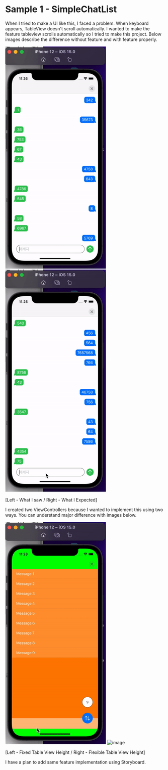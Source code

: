 # Sample 1 - SimpleChatList

When I tried to make a UI like this, I faced a problem. When keyboard appears, TableView doesn't scroll automatically. I wanted to make the feature tableview scrolls automatically so I tried to make this project. Below images describe the difference without feature and with feature properly.

![image](images/Sample_1/Real.gif) ![image](images/Sample_1/Expected.gif)

[Left - What I saw / Right - What I Expected]

I created two ViewControllers because I wanted to implement this using two ways. You can understand major difference with images below.

![image](images/Sample_1/FixedTableViewHeight.gif) ![image](images/Sample_1/FlexibleTableViewHeight.gif)

[Left - Fixed Table View Height / Right - Flexible Table View Height]

I have a plan to add same feature implementation using Storyboard.
